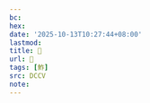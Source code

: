 ```yaml
---
bc:
hex:
date: '2025-10-13T10:27:44+08:00'
lastmod:
title: 􅗅
url: 􅗅
tags: [鮓]
src: DCCV
note:
---
```

